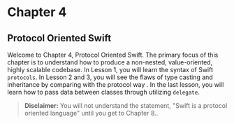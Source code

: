 # Chapter 4
## Protocol Oriented Swift

Welcome to Chapter 4, Protocol Oriented Swift. The primary focus of this chapter is to understand how to produce  a non-nested, value-oriented, highly scalable codebase. In Lesson 1, you will learn the syntax of Swift `protocols`. In Lesson 2 and 3, you will see the flaws of type casting and inheritance by comparing with the protocol way . In the last lesson, you will learn how to pass data between classes through utilizing `delegate`.

> **Disclaimer:** You will not understand the statement, "Swift is a protocol oriented language" until you get to Chapter 8..
